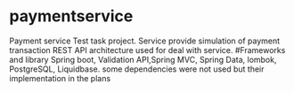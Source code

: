 # paymentservice
Payment service 
Test task project.
Service provide simulation of payment transaction
REST API architecture used for deal with service.
#Frameworks and library
Spring boot, Validation API,Spring MVC, Spring Data, lombok, PostgreSQL, Liquidbase.
some dependencies were not used but their implementation in the plans
